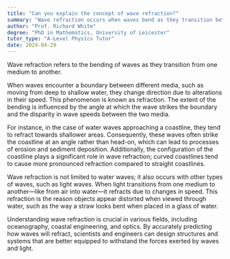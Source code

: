 ```yaml
---
title: "Can you explain the concept of wave refraction?"
summary: "Wave refraction occurs when waves bend as they transition between different mediums, affecting their direction and behavior."
author: "Prof. Richard White"
degree: "PhD in Mathematics, University of Leicester"
tutor_type: "A-Level Physics Tutor"
date: 2024-04-29
---
```


Wave refraction refers to the bending of waves as they transition from one medium to another.

When waves encounter a boundary between different media, such as moving from deep to shallow water, they change direction due to alterations in their speed. This phenomenon is known as refraction. The extent of the bending is influenced by the angle at which the wave strikes the boundary and the disparity in wave speeds between the two media.

For instance, in the case of water waves approaching a coastline, they tend to refract towards shallower areas. Consequently, these waves often strike the coastline at an angle rather than head-on, which can lead to processes of erosion and sediment deposition. Additionally, the configuration of the coastline plays a significant role in wave refraction; curved coastlines tend to cause more pronounced refraction compared to straight coastlines.

Wave refraction is not limited to water waves; it also occurs with other types of waves, such as light waves. When light transitions from one medium to another—like from air into water—it refracts due to changes in speed. This refraction is the reason objects appear distorted when viewed through water, such as the way a straw looks bent when placed in a glass of water.

Understanding wave refraction is crucial in various fields, including oceanography, coastal engineering, and optics. By accurately predicting how waves will refract, scientists and engineers can design structures and systems that are better equipped to withstand the forces exerted by waves and light.
    